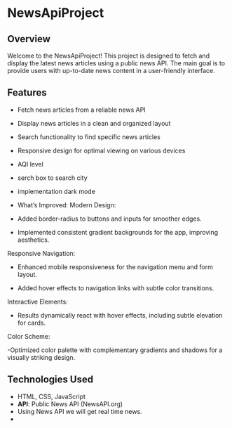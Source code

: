 # NewsApiProject

## Overview

Welcome to the NewsApiProject! This project is designed to fetch and display the latest news articles using a public news API. 
The main goal is to provide users with up-to-date news content in a user-friendly interface.

## Features

- Fetch news articles from a reliable news API
- Display news articles in a clean and organized layout
- Search functionality to find specific news articles
- Responsive design for optimal viewing on various devices
- AQI level
- serch box to search city
- implementation dark mode
- What’s Improved:
Modern Design:

- Added border-radius to buttons and inputs for smoother edges.

- Implemented consistent gradient backgrounds for the app, improving aesthetics.

Responsive Navigation:

- Enhanced mobile responsiveness for the navigation menu and form layout.

- Added hover effects to navigation links with subtle color transitions.

Interactive Elements:

- Results dynamically react with hover effects, including subtle elevation for cards.

Color Scheme:

 -Optimized color palette with complementary gradients and shadows for a visually striking design.

## Technologies Used

- HTML, CSS, JavaScript
- **API**: Public News API (NewsAPI.org)
- Using News API we will get real time news.
- 

